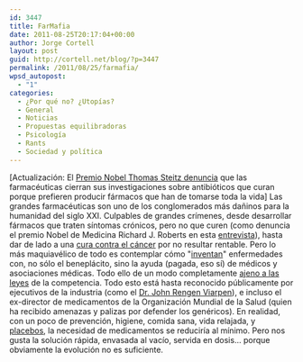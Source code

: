 ```yaml
---
id: 3447
title: FarMafia
date: 2011-08-25T20:17:04+00:00
author: Jorge Cortell
layout: post
guid: http://cortell.net/blog/?p=3447
permalink: /2011/08/25/farmafia/
wpsd_autopost:
  - "1"
categories:
  - ¿Por qué no? ¿Utopías?
  - General
  - Noticias
  - Propuestas equilibradoras
  - Psicología
  - Rants
  - Sociedad y polí­tica
---
```

[Actualización: El <a title="http://www.lavanguardia.com/salud/20110826/54205577068/thomas-steitz-premio-nobel-muchas-farmaceuticas-cierran-sus-investigaciones-sobre-antibioticos.html" href="http://www.lavanguardia.com/salud/20110826/54205577068/thomas-steitz-premio-nobel-muchas-farmaceuticas-cierran-sus-investigaciones-sobre-antibioticos.html" target="_blank">Premio Nobel Thomas Steitz denuncia</a> que las farmacéuticas cierran sus investigaciones sobre antibióticos que curan porque prefieren producir fármacos que han de tomarse toda la vida] Las grandes farmacéuticas son uno de los conglomerados más dañinos para la humanidad del siglo XXI. Culpables de grandes crímenes, desde desarrollar fármacos que traten síntomas crónicos, pero no que curen (como denuncia el premio Nobel de Medicina Richard J. Roberts en esta <a title="http://pijamasurf.com/2011/02/premio-nobel-de-medicina-farmaceuticas-bloquean-farmacos-que-curan-porque-no-son-rentables/" href="http://pijamasurf.com/2011/02/premio-nobel-de-medicina-farmaceuticas-bloquean-farmacos-que-curan-porque-no-son-rentables/" target="_blank">entrevista</a>), hasta dar de lado a una <a title="http://www.dca.med.ualberta.ca/Home/Updates/2007-03-15_Update.cfm" href="http://www.dca.med.ualberta.ca/Home/Updates/2007-03-15_Update.cfm" target="_blank">cura contra el cáncer</a> por no resultar rentable. Pero lo más maquiavélico de todo es contemplar cómo "<a title="http://pijamasurf.com/2011/03/el-marketing-de-las-enfermedades-las-farmaceuticas-crean-trastornos-para-vender-sus-medicamentos/" href="http://pijamasurf.com/2011/03/el-marketing-de-las-enfermedades-las-farmaceuticas-crean-trastornos-para-vender-sus-medicamentos/" target="_blank">inventan</a>" enfermedades con, no sólo el beneplácito, sino la ayuda (pagada, eso sí) de médicos y asociaciones médicas. Todo ello de un modo completamente <a title="http://modeloonucali.blog.galeon.com/2010/02/15/mafias-farmaceuticas/" href="http://modeloonucali.blog.galeon.com/2010/02/15/mafias-farmaceuticas/" target="_blank">ajeno a las leyes</a> de la competencia. Todo esto está hasta reconocido públicamente por ejecutivos de la industria (como el <a title="http://pijamasurf.com/2011/08/ex-ejecutivo-de-eli-lily-co-revela-las-atrocidades-de-la-industria-farmaceutica/" href="http://pijamasurf.com/2011/08/ex-ejecutivo-de-eli-lily-co-revela-las-atrocidades-de-la-industria-farmaceutica/" target="_blank">Dr. John Rengen Viarpen</a>), e incluso el ex-director de medicamentos de la Organización Mundial de la Salud (quien ha recibido amenazas y palizas por defender los genéricos). En realidad, con un poco de prevención, higiene, comida sana, vida relajada, y <a title="http://pijamasurf.com/2009/09/el-poder-del-placebo-es-cada-vez-mayor-y-el-terror-de-las-farmaceuticas-tambien/" href="http://pijamasurf.com/2009/09/el-poder-del-placebo-es-cada-vez-mayor-y-el-terror-de-las-farmaceuticas-tambien/" target="_blank">placebos</a>, la necesidad de medicamentos se reduciría al mínimo. Pero nos gusta la solución rápida, envasada al vacío, servida en dosis... porque obviamente la evolución no es suficiente.